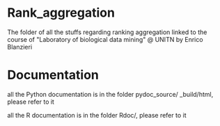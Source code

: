 Rank_aggregation
================

The folder of all the stuffs regarding ranking aggregation linked to the course of "Laboratory of biological data mining" @ UNITN by Enrico Blanzieri



Documentation
================

all the Python documentation is in the folder pydoc_source/ _build/html, please refer to it 

all the R documentation is in the folder Rdoc/, please refer to it
